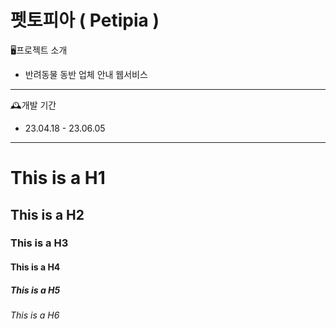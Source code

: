 펫토피아 ( Petipia )
=============
🖥️프로젝트 소개
* 반려동물 동반 업체 안내 웹서비스
-------------
🕰️개발 기간
* 23.04.18 - 23.06.05
-------------
# This is a H1
## This is a H2
### This is a H3
#### This is a H4
##### This is a H5
###### This is a H6
